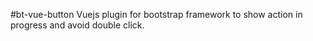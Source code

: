 #bt-vue-button
Vuejs plugin for bootstrap framework to show action in progress and avoid double click.
